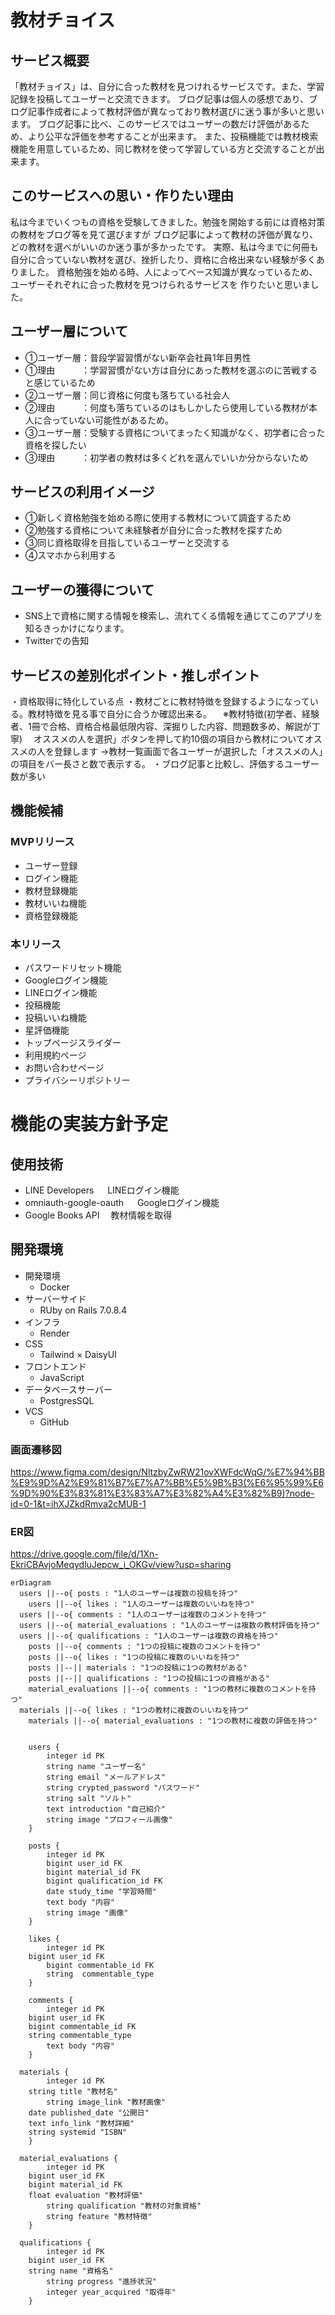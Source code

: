 # 教材チョイス

## サービス概要
「教材チョイス」は、自分に合った教材を見つけれるサービスです。また、学習記録を投稿してユーザーと交流できます。
ブログ記事は個人の感想であり、ブログ記事作成者によって教材評価が異なっており教材選びに迷う事が多いと思います。
ブログ記事に比べ、このサービスではユーザーの数だけ評価があるため、より公平な評価を参考することが出来ます。
また、投稿機能では教材検索機能を用意しているため、同じ教材を使って学習している方と交流することが出来ます。


## このサービスへの思い・作りたい理由
私は今までいくつもの資格を受験してきました。勉強を開始する前には資格対策の教材をブログ等を見て選びますが
ブログ記事によって教材の評価が異なり、どの教材を選べがいいのか迷う事が多かったです。
実際、私は今までに何冊も自分に合っていない教材を選び、挫折したり、資格に合格出来ない経験が多くありました。
資格勉強を始める時、人によってベース知識が異なっているため、ユーザーそれぞれに合った教材を見つけられるサービスを
作りたいと思いました。

## ユーザー層について
- ①ユーザー層：普段学習習慣がない新卒会社員1年目男性
- ①理由　　　：学習習慣がない方は自分にあった教材を選ぶのに苦戦すると感じているため
- ②ユーザー層：同じ資格に何度も落ちている社会人
- ②理由　　　：何度も落ちているのはもしかしたら使用している教材が本人に合っていない可能性があるため。
- ③ユーザー層：受験する資格についてまったく知識がなく、初学者に合った資格を探したい
- ③理由　　　：初学者の教材は多くどれを選んでいいか分からないため

## サービスの利用イメージ
- ①新しく資格勉強を始める際に使用する教材について調査するため
- ②勉強する資格について未経験者が自分に合った教材を探すため
- ③同じ資格取得を目指しているユーザーと交流する
- ④スマホから利用する

## ユーザーの獲得について
- SNS上で資格に関する情報を検索し、流れてくる情報を通じてこのアプリを知るきっかけになります。
- Twitterでの告知

## サービスの差別化ポイント・推しポイント
・資格取得に特化している点
・教材ごとに教材特徴を登録するようになっている。教材特徴を見る事で自分に合うか確認出来る。
　※教材特徴(初学者、経験者、1冊で合格、資格合格最低限内容、深掘りした内容、問題数多め、解説が丁寧)
　オススメの人を選択」ボタンを押して約10個の項目から教材についてオススメの人を登録します
  →教材一覧画面で各ユーザーが選択した「オススメの人」の項目をバー長さと数で表示する。
・ブログ記事と比較し、評価するユーザー数が多い



## 機能候補
### MVPリリース
- ユーザー登録
- ログイン機能
- 教材登録機能
- 教材いいね機能
- 資格登録機能


### 本リリース
- パスワードリセット機能
- Googleログイン機能
- LINEログイン機能
- 投稿機能
- 投稿いいね機能
- 星評価機能
- トップページスライダー
- 利用規約ページ
- お問い合わせページ
- プライバシーリポジトリー

# 機能の実装方針予定
## 使用技術
- LINE Developers
　 LINEログイン機能
- omniauth-google-oauth
　 Googleログイン機能
- Google Books API
　教材情報を取得

## 開発環境
- 開発環境
  - Docker 
- サーバーサイド
  - RUby on Rails 7.0.8.4
- インフラ
  - Render
- CSS
  - Tailwind × DaisyUI
- フロントエンド
  - JavaScript
- データベースサーバー
  - PostgresSQL
- VCS
  - GitHub


### 画面遷移図
https://www.figma.com/design/NltzbyZwRW21ovXWFdcWqG/%E7%94%BB%E9%9D%A2%E9%81%B7%E7%A7%BB%E5%9B%B3(%E6%95%99%E6%9D%90%E3%83%81%E3%83%A7%E3%82%A4%E3%82%B9)?node-id=0-1&t=ihXJZkdRmva2cMUB-1


### ER図
https://drive.google.com/file/d/1Xn-EkriCBAvjoMeqydluJepcw_i_OKGv/view?usp=sharing

```mermaid
erDiagram
  users ||--o{ posts : "1人のユーザーは複数の投稿を持つ"
	users ||--o{ likes : "1人のユーザーは複数のいいねを持つ"
  users ||--o{ comments : "1人のユーザーは複数のコメントを持つ"
  users ||--o{ material_evaluations : "1人のユーザーは複数の教材評価を持つ"
  users ||--o{ qualifications : "1人のユーザーは複数の資格を持つ"
	posts ||--o{ comments : "1つの投稿に複数のコメントを持つ"
	posts ||--o{ likes : "1つの投稿に複数のいいねを持つ"	
	posts ||--|| materials : "1つの投稿に1つの教材がある"	
	posts ||--|| qualifications : "1つの投稿に1つの資格がある"	
	material_evaluations ||--o{ comments : "1つの教材に複数のコメントを持つ"
  materials ||--o{ likes : "1つの教材に複数のいいねを持つ"
	materials ||--o{ material_evaluations : "1つの教材に複数の評価を持つ"


	users {
		integer id PK 
		string name "ユーザー名"
		string email "メールアドレス"
		string crypted_password "パスワード"
		string salt "ソルト"
		text introduction "自己紹介"
		string image "プロフィール画像"
	}

	posts {
		integer id PK 
		bigint user_id FK
		bigint material_id FK
		bigint qualification_id FK
		date study_time "学習時間"
		text body "内容"
		string image "画像"
	}

	likes {
		integer id PK 
    bigint user_id FK
		bigint commentable_id FK
		string  commentable_type
	}

	comments {
		integer id PK
    bigint user_id FK
    bigint commentable_id FK
    string commentable_type
		text body "内容"
	}

  materials {
		integer id PK
    string title "教材名"
		string image_link "教材画像"
    date published_date "公開日"
    text info_link "教材詳細"
    string systemid "ISBN"
	}

  material_evaluations {
		integer id PK
    bigint user_id FK
    bigint material_id FK
    float evaluation "教材評価"
		string qualification "教材の対象資格"
		string feature "教材特徴"
	}

  qualifications {
		integer id PK
    bigint user_id FK
    string name "資格名"
		string progress "進捗状況"
		integer year_acquired "取得年"
	}
```